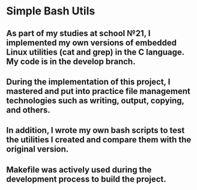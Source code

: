 # Simple Bash Utils

## As part of my studies at school №21, I implemented my own versions of embedded Linux utilities (cat and grep) in the C language. My code is in the develop branch.

## During the implementation of this project, I mastered and put into practice file management technologies such as writing, output, copying, and others.

## In addition, I wrote my own bash scripts to test the utilities I created and compare them with the original version.

## Makefile was actively used during the development process to build the project.